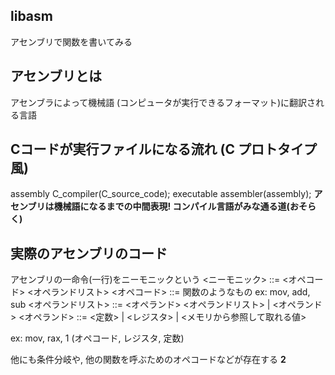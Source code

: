 ## libasm

アセンブリで関数を書いてみる

## アセンブリとは
アセンブラによって機械語 (コンピュータが実行できるフォーマット)に翻訳される言語

## Cコードが実行ファイルになる流れ (C プロトタイプ風)
assembly    C_compiler(C_source_code);
executable  assembler(assembly);
**アセンブリは機械語になるまでの中間表現! コンパイル言語がみな通る道(おそらく)**

## 実際のアセンブリのコード
アセンブリの一命令(一行)をニーモニックという
<ニーモニック> ::= <オペコード> <オペランドリスト>
<オペコード> ::= 関数のようなもの ex: mov, add, sub
<オペランドリスト> ::= <オペランド> <オペランドリスト> | <オペランド>
<オペランド> ::= <定数> | <レジスタ> | <メモリから参照して取れる値>

ex: mov, rax, 1 (オペコード, レジスタ, 定数)

他にも条件分岐や, 他の関数を呼ぶためのオペコードなどが存在する
**2**